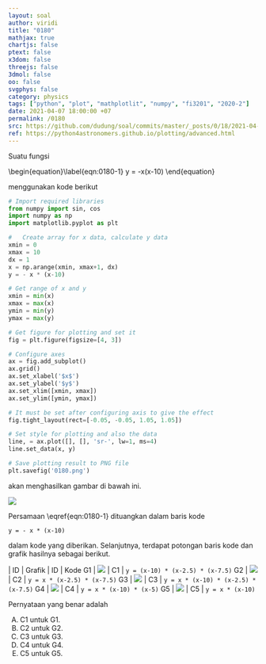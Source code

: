 ```yaml
---
layout: soal
author: viridi
title: "0180"
mathjax: true
chartjs: false
ptext: false
x3dom: false
threejs: false
3dmol: false
oo: false
svgphys: false
category: physics
tags: ["python", "plot", "mathplotlit", "numpy", "fi3201", "2020-2"]
date: 2021-04-07 18:00:00 +07
permalink: /0180
src: https://github.com/dudung/soal/commits/master/_posts/0/18/2021-04-07-plot-data-0.md
ref: https://python4astronomers.github.io/plotting/advanced.html
---
```

Suatu fungsi

\begin{equation}\label{eqn:0180-1}
y = -x(x-10)
\end{equation}

menggunakan kode berikut

```python
# Import required libraries
from numpy import sin, cos
import numpy as np
import matplotlib.pyplot as plt

#	Create array for x data, calculate y data
xmin = 0
xmax = 10
dx = 1
x = np.arange(xmin, xmax+1, dx)
y = - x * (x-10)

# Get range of x and y
xmin = min(x)
xmax = max(x)
ymin = min(y)
ymax = max(y)

# Get figure for plotting and set it
fig = plt.figure(figsize=[4, 3])

# Configure axes
ax = fig.add_subplot()
ax.grid()
ax.set_xlabel('$x$')
ax.set_ylabel('$y$')
ax.set_xlim([xmin, xmax])
ax.set_ylim([ymin, ymax])

# It must be set after configuring axis to give the effect
fig.tight_layout(rect=[-0.05, -0.05, 1.05, 1.05])

# Set style for plotting and also the data
line, = ax.plot([], [], 'sr-', lw=1, ms=4)
line.set_data(x, y)

# Save plotting result to PNG file
plt.savefig('0180.png')
```

akan menghasilkan gambar di bawah ini.

![]({{site.baseurl}}/assets/img/0/18/0180.png)

Persamaan \eqref{eqn:0180-1} dituangkan dalam baris kode

```
y = - x * (x-10)
```

dalam kode yang diberikan. Selanjutnya, terdapat potongan baris kode dan grafik hasilnya sebagai berikut.

| ID | Grafik | ID | Kode
G1 | ![]({{site.baseurl}}/assets/img/0/18/0180a.png) | C1 | `y = (x-10) * (x-2.5) * (x-7.5)`
G2 | ![]({{site.baseurl}}/assets/img/0/18/0180b.png) | C2 | `y = x * (x-2.5) * (x-7.5)`
G3 | ![]({{site.baseurl}}/assets/img/0/18/0180c.png) | C3 | `y = x * (x-10) * (x-2.5) * (x-7.5)`
G4 | ![]({{site.baseurl}}/assets/img/0/18/0180d.png) | C4 | `y = x * (x-10) * (x-5)`
G5 | ![]({{site.baseurl}}/assets/img/0/18/0180e.png) | C5 | `y = x * (x-10)`

Pernyataan yang benar adalah

<ol type="A">
<li>C1 untuk G1.
<li>C2 untuk G2.
<li>C3 untuk G3.
<li>C4 untuk G4.
<li>C5 untuk G5.

